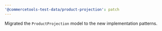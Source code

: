 ```yaml
---
'@commercetools-test-data/product-projection': patch
---
```


Migrated the `ProductProjection` model to the new implementation patterns.
